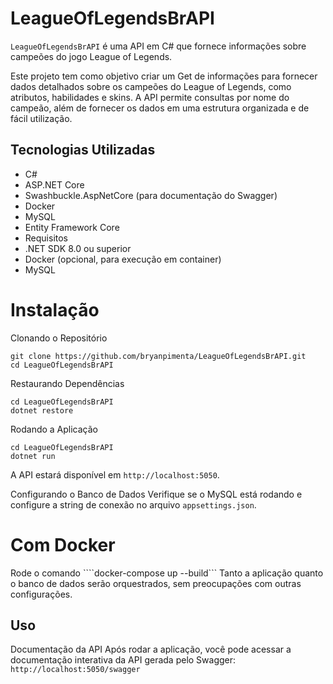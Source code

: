 # LeagueOfLegendsBrAPI
`LeagueOfLegendsBrAPI` é uma API em C# que fornece informações sobre campeões do jogo League of Legends.

Este projeto tem como objetivo criar um Get de informações para fornecer dados detalhados sobre os campeões do League of Legends, como atributos, habilidades e skins. A API permite consultas por nome do campeão, além de fornecer os dados em uma estrutura organizada e de fácil utilização.

## Tecnologias Utilizadas
- C#
- ASP.NET Core
- Swashbuckle.AspNetCore (para documentação do Swagger)
- Docker
- MySQL
- Entity Framework Core
- Requisitos
- .NET SDK 8.0 ou superior
- Docker (opcional, para execução em container)
- MySQL

# Instalação
Clonando o Repositório
```
git clone https://github.com/bryanpimenta/LeagueOfLegendsBrAPI.git
cd LeagueOfLegendsBrAPI
```

Restaurando Dependências
```
cd LeagueOfLegendsBrAPI
dotnet restore
```

Rodando a Aplicação
```
cd LeagueOfLegendsBrAPI
dotnet run
```

A API estará disponível em `http://localhost:5050`.

Configurando o Banco de Dados
Verifique se o MySQL está rodando e configure a string de conexão no arquivo `appsettings.json`.

# Com Docker
Rode o comando 
````docker-compose up --build```
Tanto a aplicação quanto o banco de dados serão orquestrados, sem preocupações com outras configurações. 


## Uso
Documentação da API
Após rodar a aplicação, você pode acessar a documentação interativa da API gerada pelo Swagger:
```http://localhost:5050/swagger```
